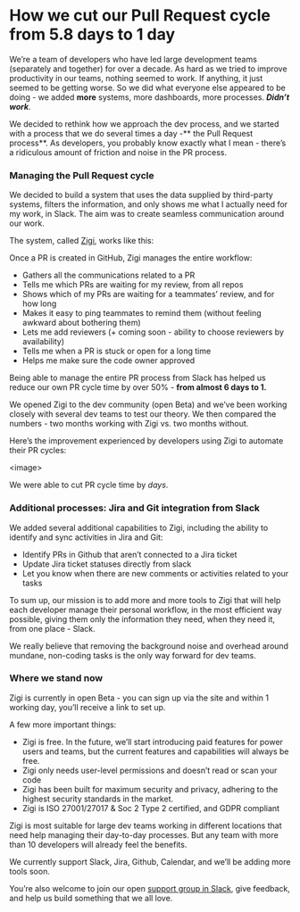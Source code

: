 
# **How we cut our Pull Request cycle from 5.8 days to 1 day**

We’re a team of developers who have led large development teams (separately and together) for over a decade. As hard as we tried to improve productivity in our teams, nothing seemed to work. If anything, it just seemed to be getting worse. So we did what everyone else appeared to be doing - we added **more** systems, more dashboards, more processes. **_Didn’t work_**. 

We decided to rethink how we approach the dev process, and we started with a process that we do several times a day -** the Pull Request process**. As developers, you probably know exactly what I mean - there’s a ridiculous amount of friction and noise in the PR process. 

### **Managing the Pull Request cycle**

We decided to build a system that uses the data supplied by third-party systems, filters the information, and only shows me what I actually need for my work, in Slack. The aim was to create seamless communication around our work. 

The system, called [Zigi](https://www.zigi.ai/), works like this:

Once a PR is created in GitHub, Zigi manages the entire workflow:



* Gathers all the communications related to a PR
* Tells me which PRs are waiting for my review, from all repos
* Shows which of my PRs are waiting for a teammates’ review, and for how long
* Makes it easy to ping teammates to remind them (without feeling awkward about bothering them)
* Lets me add reviewers (+ coming soon - ability to choose reviewers by availability) 
* Tells me when a PR is stuck or open for a long time
* Helps me make sure the code owner approved

Being able to manage the entire PR process from Slack has helped us reduce our own PR cycle time by over 50% - **from almost 6 days to 1.**

We opened Zigi to the dev community (open Beta) and we’ve been working closely with several dev teams to test our theory. We then compared the numbers - two months working with Zigi vs. two months without. 

Here’s the improvement experienced by developers using Zigi to automate their PR cycles:

&lt;image>

We were able to cut PR cycle time by _days_. 

### **Additional processes: Jira and Git integration from Slack**

We added several additional capabilities to Zigi, including the ability to identify and sync activities in Jira and Git:



* Identify PRs in Github that aren’t connected to a Jira ticket
* Update Jira ticket statuses directly from slack
* Let you know when there are new comments or activities related to your tasks

 

To sum up, our mission is to add more and more tools to Zigi that will help each developer manage their personal workflow, in the most efficient way possible, giving them only the information they need, when they need it, from one place - Slack. 

We really believe that removing the background noise and overhead around mundane, non-coding tasks is the only way forward for dev teams. 

### **Where we stand now**

Zigi is currently in open Beta - you can sign up via the site and within 1 working day, you’ll receive a link to set up.

A few more important things:



* Zigi is free. In the future, we’ll start introducing paid features for power users and teams, but the current features and capabilities will always be free. 
* Zigi only needs user-level permissions and doesn’t read or scan your code
* Zigi has been built for maximum security and privacy, adhering to the highest security standards in the market. 
* Zigi is ISO 27001/27017 & Soc 2 Type 2 certified, and GDPR compliant

Zigi is most suitable for large dev teams working in different locations that need help managing their day-to-day processes. But any team with more than 10 developers will already feel the benefits.

We currently support Slack, Jira, Github, Calendar, and we’ll be adding more tools soon. 

You’re also welcome to join our open [support group in Slack](https://join.slack.com/t/zigisupport/shared_invite/zt-1b81pibd3-HPo7hJZs9Ji6IwIJz2yo_A), give feedback, and help us build something that we all love.  
